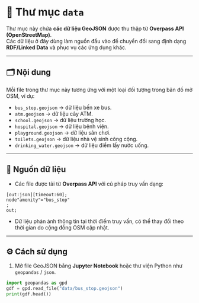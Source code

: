 # 📂 Thư mục `data`

Thư mục này chứa **các dữ liệu GeoJSON** được thu thập từ **Overpass API (OpenStreetMap)**.  
Các dữ liệu ở đây dùng làm nguồn đầu vào để chuyển đổi sang định dạng **RDF/Linked Data** và phục vụ các ứng dụng khác.

---

## 🗂 Nội dung
Mỗi file trong thư mục này tương ứng với một loại đối tượng trong bản đồ mở OSM, ví dụ:
- `bus_stop.geojson` → dữ liệu bến xe bus.
- `atm.geojson` → dữ liệu cây ATM.
- `school.geojson` → dữ liệu trường học.
- `hospital.geojson` → dữ liệu bệnh viện.
- `playground.geojson` → dữ liệu sân chơi.
- `toilets.geojson` → dữ liệu nhà vệ sinh công cộng.
- `drinking_water.geojson` → dữ liệu điểm lấy nước uống.

---

## 📌 Nguồn dữ liệu
- Các file được tải từ **Overpass API** với cú pháp truy vấn dạng:
```
[out:json][timeout:60];
node"amenity"="bus_stop"
;
out;
```
- Dữ liệu phản ánh thông tin tại thời điểm truy vấn, có thể thay đổi theo thời gian do cộng đồng OSM cập nhật.

---

## ⚙️ Cách sử dụng
1. Mở file GeoJSON bằng **Jupyter Notebook** hoặc thư viện Python như `geopandas` / `json`.
 ```python
 import geopandas as gpd
 gdf = gpd.read_file("data/bus_stop.geojson")
 print(gdf.head())

